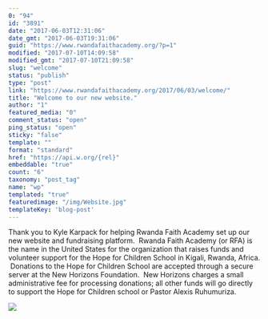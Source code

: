 ```yaml
---
0: "94"
id: "3891"
date: "2017-06-03T12:31:06"
date_gmt: "2017-06-03T19:31:06"
guid: "https://www.rwandafaithacademy.org/?p=1"
modified: "2017-07-10T14:09:58"
modified_gmt: "2017-07-10T21:09:58"
slug: "welcome"
status: "publish"
type: "post"
link: "https://www.rwandafaithacademy.org/2017/06/03/welcome/"
title: "Welcome to our new website."
author: "1"
featured_media: "0"
comment_status: "open"
ping_status: "open"
sticky: "false"
template: ""
format: "standard"
href: "https://api.w.org/{rel}"
embeddable: "true"
count: "6"
taxonomy: "post_tag"
name: "wp"
templated: "true"
featuredimage: "/img/Website.jpg"
templateKey: 'blog-post'
---
```

Thank you to Kyle Karpack for&#xA0;helping Rwanda Faith Academy set up our new website and fundraising platform. &#xA0;Rwanda Faith Academy (or RFA) is the name in the United States for the organization&#xA0;that raises funds and volunteer support for the Hope for Children School in Kigali, Rwanda, Africa. &#xA0;Donations to the Hope for Children School are accepted through a secure server at the New Horizons Foundation. &#xA0;New Horizons charges a small administrative fee for processing donations; all other funds will go directly to support the Hope for Children school or Pastor Alexis Ruhumuriza.

![](/img/Website.jpg)